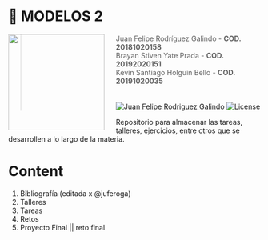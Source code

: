 # 👻  **MODELOS 2**

<img src="https://www.udistrital.edu.co/themes/custom/versh/images/default/preloader.png" align="left" width="192px" height="192px"/>
<img align="left" width="0" height="192px" hspace="10"/>

> Juan Felipe Rodríguez Galindo  - **COD. 20181020158** </br>
> Brayan Stiven Yate Prada  - **COD. 20192020151** </br>
> Kevin Santiago Holguin Bello  - **COD. 20191020035** </br>
<br></br>
[![Juan Felipe Rodriguez Galindo](https://img.shields.io/badge/Juferoga-github-br?style=flat-square)](https://gitlab.com/Juferoga)
[![License](https://img.shields.io/badge/License-GPL_V.3-blue?style=flat-square)](https://www.gnu.org/licenses/gpl-3.0.html)


Repositorio para almacenar las tareas, talleres, ejercicios, entre otros que se desarrollen a lo largo de la materia.

# Content

1. Bibliografía (editada x @juferoga)
2. Talleres
3. Tareas
4. Retos
5. Proyecto Final || reto final

